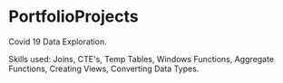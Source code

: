 # PortfolioProjects 
Covid 19 Data Exploration.

Skills used: Joins, CTE's, Temp Tables, Windows Functions, Aggregate Functions, Creating Views, Converting Data Types.
